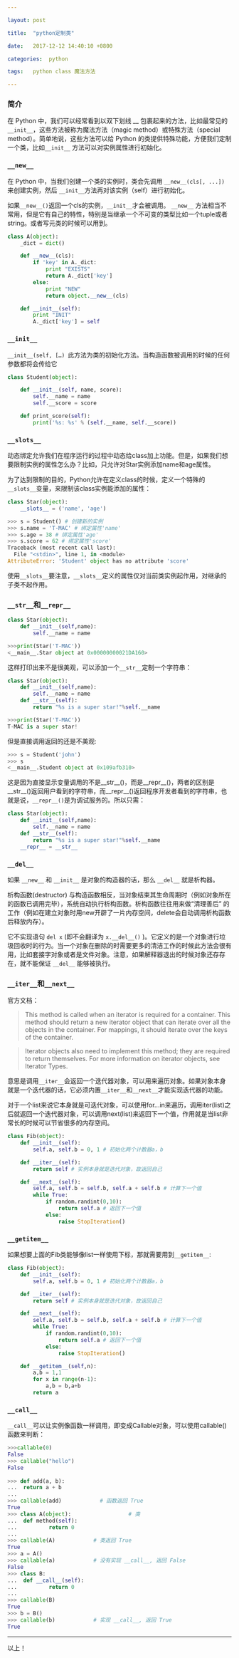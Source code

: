 ```yaml
---

layout: post

title:  "python定制类"

date:   2017-12-12 14:40:10 +0800

categories:  python

tags:   python class 魔法方法

---
```


### 简介

在 Python 中，我们可以经常看到以双下划线 __ 包裹起来的方法，比如最常见的 `__init__`，这些方法被称为魔法方法（magic method）或特殊方法（special method）。简单地说，这些方法可以给 Python 的类提供特殊功能，方便我们定制一个类，比如`__init__` 方法可以对实例属性进行初始化。

### `__new__`

在 Python 中，当我们创建一个类的实例时，类会先调用 `__new__(cls[, ...])` 来创建实例，然后 `__init__`方法再对该实例（self）进行初始化。

如果`__new__()`返回一个cls的实例，`__init__`才会被调用。 `__new__` 方法相当不常用，但是它有自己的特性，特别是当继承一个不可变的类型比如一个tuple或者string。或者写元类的时候可以用到。

~~~python
class A(object):
	_dict = dict()

	def __new__(cls):
		if 'key' in A._dict:
			print "EXISTS"
			return A._dict['key']
		else:
			print "NEW"
			return object.__new__(cls)

	def __init__(self):
		print "INIT"
		A._dict['key'] = self
~~~

### `__init__`

`__init__(self, […) `此方法为类的初始化方法。当构造函数被调用的时候的任何参数都将会传给它

~~~python
class Student(object):

	def __init__(self, name, score):
		self.__name = name
		self.__score = score

	def print_score(self):
		print('%s: %s' % (self.__name, self.__score))
~~~

### `__slots__`

动态绑定允许我们在程序运行的过程中动态给class加上功能。但是，如果我们想要限制实例的属性怎么办？比如，只允许对Star实例添加name和age属性。

为了达到限制的目的，Python允许在定义class的时候，定义一个特殊的`__slots__`变量，来限制该class实例能添加的属性：

~~~python
class Star(object):
	__slots__ = ('name', 'age')

>>> s = Student() # 创建新的实例
>>> s.name = 'T-MAC' # 绑定属性'name'
>>> s.age = 38 # 绑定属性'age'
>>> s.score = 62 # 绑定属性'score'
Traceback (most recent call last):
  File "<stdin>", line 1, in <module>
AttributeError: 'Student' object has no attribute 'score'
~~~

使用`__slots__`要注意，`__slots__`定义的属性仅对当前类实例起作用，对继承的子类不起作用。

### `__str__`和`__repr__`

~~~python
class Star(object):
	def __init__(self,name):
		self.__name = name

>>>print(Star('T-MAC'))
<__main__.Star object at 0x00000000021DA160>
~~~

这样打印出来不是很美观，可以添加一个`__str__`定制一个字符串：

~~~python
class Star(object):
	def __init__(self,name):
		self.__name = name
	def __str__(self):
		return "%s is a super star!"%self.__name

>>>print(Star('T-MAC'))
T-MAC is a super star!
~~~

但是直接调用返回的还是不美观:

~~~python
>>> s = Student('john')
>>> s
<__main__.Student object at 0x109afb310>
~~~

这是因为直接显示变量调用的不是__str__()，而是__repr__()，两者的区别是__str__()返回用户看到的字符串，而__repr__()返回程序开发者看到的字符串，也就是说，`__repr__()`是为调试服务的。所以只需：

~~~python
class Star(object):
	def __init__(self,name):
		self.__name = name
	def __str__(self):
		return "%s is a super star!"%self.__name
	__repr__ = __str__
~~~

### `__del__`

如果 `__new__` 和 `__init__` 是对象的构造器的话，那么 `__del__` 就是析构器。

析构函数(destructor) 与构造函数相反，当对象结束其生命周期时（例如对象所在的函数已调用完毕），系统自动执行析构函数。析构函数往往用来做“清理善后” 的工作（例如在建立对象时用new开辟了一片内存空间，delete会自动调用析构函数后释放内存）。

它不实现语句 `del x` (即不会翻译为 `x.__del__()` )。它定义的是一个对象进行垃圾回收时的行为。当一个对象在删除的时需要更多的清洁工作的时候此方法会很有用，比如套接字对象或者是文件对象。注意，如果解释器退出的时候对象还存存在，就不能保证 `__del__` 能够被执行。

### `__iter__`和`__next__`

官方文档：

>This method is called when an iterator is required for a container. This method should return a new iterator object that can iterate over all the objects in the container. For mappings, it should iterate over the keys of the container.

>Iterator objects also need to implement this method; they are required to return themselves. For more information on iterator objects, see Iterator Types.

意思是调用`__iter__`会返回一个迭代器对象，可以用来遍历对象。如果对象本身就是一个迭代器的话，它必须内置`__iter__`和`__next__`才能实现迭代器的功能。

对于一个list来说它本身就是可迭代对象，可以使用for...in来遍历，调用iter(list)之后就返回一个迭代器对象，可以调用next(list)来返回下一个值，作用就是当list非常长的时候可以节省很多的内存空间。

~~~python
class Fib(object):
	def __init__(self):
		self.a, self.b = 0, 1 # 初始化两个计数器a，b

	def __iter__(self):
		return self # 实例本身就是迭代对象，故返回自己

	def __next__(self):
		self.a, self.b = self.b, self.a + self.b # 计算下一个值
		while True:
			if random.randint(0,10):
				return self.a # 返回下一个值
			else:
				raise StopIteration()
~~~

### `__getitem__`

如果想要上面的Fib类能够像list一样使用下标，那就需要用到`__getitem__`:

~~~python
class Fib(object):
	def __init__(self):
		self.a, self.b = 0, 1 # 初始化两个计数器a，b

	def __iter__(self):
		return self # 实例本身就是迭代对象，故返回自己

	def __next__(self):
		self.a, self.b = self.b, self.a + self.b # 计算下一个值
		while True:
			if random.randint(0,10):
				return self.a # 返回下一个值
			else:
				raise StopIteration()

	def __getitem__(self,n):
		a,b = 1,1
		for x in range(n-1):
			a,b = b,a+b
		return a
~~~

### `__call__`

`__call__`可以让实例像函数一样调用，即变成Callable对象，可以使用callable() 函数来判断：

~~~python
>>>callable(0)
False
>>> callable("hello")
False
 
>>> def add(a, b):
...	 return a + b
... 
>>> callable(add)			 # 函数返回 True
True
>>> class A(object):				  # 类
...	 def method(self):
...			 return 0
... 
>>> callable(A)			   # 类返回 True
True
>>> a = A()
>>> callable(a)			   # 没有实现 __call__, 返回 False
False
>>> class B:
...	 def __call__(self):
...			 return 0
... 
>>> callable(B)
True
>>> b = B()
>>> callable(b)			   # 实现 __call__, 返回 True
True
~~~

----
以上！